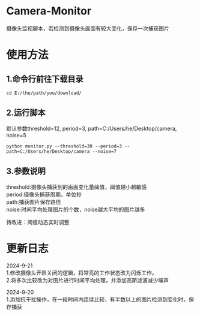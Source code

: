# Camera-Monitor
摄像头监视脚本，若检测到摄像头画面有较大变化，保存一次捕获图片
# 使用方法
## 1.命令行前往下载目录  
```
cd E:/the/path/you/download/
```
## 2.运行脚本  
默认参数threshold=12, period=3, path=C:/Users/he/Desktop/camera, noise=5
```
python monitor.py --threshold=30 --period=3 --path=C:/Users/he/Desktop/camera --noise=7
```
## 3.参数说明  
threshold:摄像头捕获到的画面变化量阈值，阈值越小越敏感  
period:摄像头捕获周期，单位秒  
path:捕获图片保存路径  
noise:时间平均处理图片的个数，noise越大平均的图片越多

待改进：阈值动态实时调整

# 更新日志
2024-9-21  
1.修改摄像头开启关闭的逻辑，将常亮的工作状态改为闪烁工作。  
2.将多次比较改为对图片进行时间平均处理，并添加高斯滤波减少噪声

2024-9-20  
1.添加抗干扰操作，在一段时间内连续比较，有半数以上的图片检测到变化时，保存捕获
